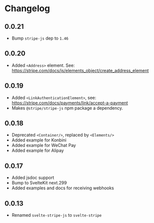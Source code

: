 # Changelog

## 0.0.21

- Bump `stripe-js` dep to `1.46`

## 0.0.20

- Added `<Address>` element. See: https://stripe.com/docs/js/elements_object/create_address_element

## 0.0.19

- Added `<LinkAuthenticationElement>`, see: https://stripe.com/docs/payments/link/accept-a-payment
- Makes `@stripe/stripe-js` npm package a dependency.

## 0.0.18

- Deprecated `<Container/>`, replaced by `<Elements/>`
- Added example for Konbini
- Added example for WeChat Pay
- Added example for Alipay

## 0.0.17

- Added jsdoc support
- Bump to SvelteKit next.299
- Added examples and docs for receiving webhooks

## 0.0.13

- Renamed `svelte-stripe-js` to `svelte-stripe`
